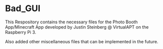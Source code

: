# Bad_GUI
This Respository contains the necessary files for the Photo Booth App/Minecraft App developed by Justin Steinberg @ VirtualAPT on the Raspberry Pi 3. 

Also added other miscellaneous files that can be implemented in the future. 
